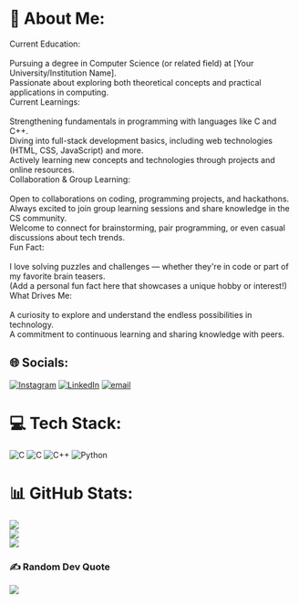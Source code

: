 # 💫 About Me:
Current Education:<br><br>Pursuing a degree in Computer Science (or related field) at [Your University/Institution Name].<br>Passionate about exploring both theoretical concepts and practical applications in computing.<br>Current Learnings:<br><br>Strengthening fundamentals in programming with languages like C and C++.<br>Diving into full-stack development basics, including web technologies (HTML, CSS, JavaScript) and more.<br>Actively learning new concepts and technologies through projects and online resources.<br>Collaboration & Group Learning:<br><br>Open to collaborations on coding, programming projects, and hackathons.<br>Always excited to join group learning sessions and share knowledge in the CS community.<br>Welcome to connect for brainstorming, pair programming, or even casual discussions about tech trends.<br>Fun Fact:<br><br>I love solving puzzles and challenges — whether they're in code or part of my favorite brain teasers.<br>(Add a personal fun fact here that showcases a unique hobby or interest!)<br>What Drives Me:<br><br>A curiosity to explore and understand the endless possibilities in technology.<br>A commitment to continuous learning and sharing knowledge with peers.


## 🌐 Socials:
[![Instagram](https://img.shields.io/badge/Instagram-%23E4405F.svg?logo=Instagram&logoColor=white)](https://instagram.com/rudraksh__thakur.1426) [![LinkedIn](https://img.shields.io/badge/LinkedIn-%230077B5.svg?logo=linkedin&logoColor=white)](https://linkedin.com/in/rudraksh-thakur) [![email](https://img.shields.io/badge/Email-D14836?logo=gmail&logoColor=white)](mailto:rudrakshthakur60@gmail.com) 

# 💻 Tech Stack:
![C](https://img.shields.io/badge/c-%2300599C.svg?style=for-the-badge&logo=c&logoColor=white) ![C](https://img.shields.io/badge/c-%2300599C.svg?style=for-the-badge&logo=c&logoColor=white) ![C++](https://img.shields.io/badge/c++-%2300599C.svg?style=for-the-badge&logo=c%2B%2B&logoColor=white) ![Python](https://img.shields.io/badge/python-3670A0?style=for-the-badge&logo=python&logoColor=ffdd54)
# 📊 GitHub Stats:
![](https://github-readme-stats.vercel.app/api?username=Thakur-ji-5513&theme=dark&hide_border=false&include_all_commits=false&count_private=false)<br/>
![](https://github-readme-streak-stats.herokuapp.com/?user=Thakur-ji-5513&theme=dark&hide_border=false)<br/>
![](https://github-readme-stats.vercel.app/api/top-langs/?username=Thakur-ji-5513&theme=dark&hide_border=false&include_all_commits=false&count_private=false&layout=compact)

### ✍️ Random Dev Quote
![](https://quotes-github-readme.vercel.app/api?type=horizontal&theme=radical)
